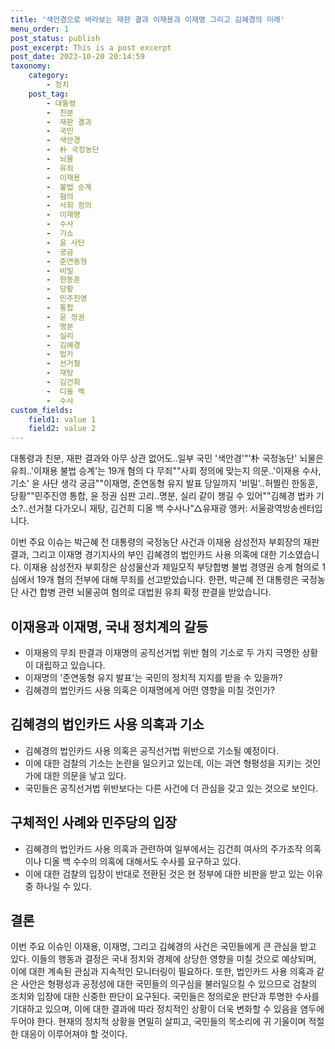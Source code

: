```yaml
---
title: '색안경으로 바라보는 재판 결과 이재용과 이재명 그리고 김혜경의 미래'
menu_order: 1
post_status: publish
post_excerpt: This is a post excerpt
post_date: 2023-10-20 20:14:59
taxonomy:
    category:
        - 정치
    post_tag:
        - 대통령
        -  친분
        -  재판 결과
        -  국민
        -  색안경
        -  朴 국정농단
        -  뇌물
        -  유죄
        -  이재용
        -  불법 승계
        -  혐의
        -  사회 정의
        -  이재명
        -  수사
        -  기소
        -  윤 사단
        -  궁금
        -  준연동형
        -  비밀
        -  한동훈
        -  당황
        -  민주진영
        -  통합
        -  윤 정권
        -  명분
        -  실리
        -  김혜경
        -  법카
        -  선거철
        -  재탕
        -  김건희
        -  디올 백
        -  수사
custom_fields:
    field1: value 1
    field2: value 2
---
```


대통령과 친분, 재판 결과와 아무 상관 없어도..일부 국민 '색안경'"'朴 국정농단' 뇌물은 유죄..'이재용 불법 승계'는 19개 혐의 다 무죄""사회 정의에 맞는지 의문..'이재용 수사, 기소' 윤 사단 생각 궁금""이재명, 준연동형 유지 발표 당일까지 '비밀'..허찔린 한동훈, 당황""민주진영 통합, 윤 정권 심판 고리..명분, 실리 같이 챙길 수 있어""김혜경 법카 기소?..선거철 다가오니 재탕, 김건희 디올 백 수사나"△유재광 앵커: 서울광역방송센터입니다.

이번 주요 이슈는 박근혜 전 대통령의 국정농단 사건과 이재용 삼성전자 부회장의 재판 결과, 그리고 이재명 경기지사의 부인 김혜경의 법인카드 사용 의혹에 대한 기소였습니다. 이재용 삼성전자 부회장은 삼성물산과 제일모직 부당합병 불법 경영권 승계 혐의로 1심에서 19개 혐의 전부에 대해 무죄를 선고받았습니다. 한편, 박근혜 전 대통령은 국정농단 사건 합병 관련 뇌물공여 혐의로 대법원 유죄 확정 판결을 받았습니다.

## 이재용과 이재명, 국내 정치계의 갈등
- 이재용의 무죄 판결과 이재명의 공직선거법 위반 혐의 기소로 두 가지 극명한 상황이 대립하고 있습니다.
- 이재명의 '준연동형 유지 발표'는 국민의 정치적 지지를 받을 수 있을까?
- 김혜경의 법인카드 사용 의혹은 이재명에게 어떤 영향을 미칠 것인가?

## 김혜경의 법인카드 사용 의혹과 기소
- 김혜경의 법인카드 사용 의혹은 공직선거법 위반으로 기소될 예정이다.
- 이에 대한 검찰의 기소는 논란을 일으키고 있는데, 이는 과연 형평성을 지키는 것인가에 대한 의문을 낳고 있다.
- 국민들은 공직선거법 위반보다는 다른 사건에 더 관심을 갖고 있는 것으로 보인다.

## 구체적인 사례와 민주당의 입장
- 김혜경의 법인카드 사용 의혹과 관련하여 일부에서는 김건희 여사의 주가조작 의혹이나 디올 백 수수의 의혹에 대해서도 수사를 요구하고 있다.
- 이에 대한 검찰의 입장이 반대로 전환된 것은 현 정부에 대한 비판을 받고 있는 이유 중 하나일 수 있다.

## 결론
이번 주요 이슈인 이재용, 이재명, 그리고 김혜경의 사건은 국민들에게 큰 관심을 받고 있다. 이들의 행동과 결정은 국내 정치와 경제에 상당한 영향을 미칠 것으로 예상되며, 이에 대한 계속된 관심과 지속적인 모니터링이 필요하다. 또한, 법인카드 사용 의혹과 같은 사안은 형평성과 공정성에 대한 국민들의 의구심을 불러일으킬 수 있으므로 검찰의 조치와 입장에 대한 신중한 판단이 요구된다. 국민들은 정의로운 판단과 투명한 수사를 기대하고 있으며, 이에 대한 결과에 따라 정치적인 상황이 더욱 변화할 수 있음을 염두에 두어야 한다. 현재의 정치적 상황을 면밀히 살피고, 국민들의 목소리에 귀 기울이며 적절한 대응이 이루어져야 할 것이다.
